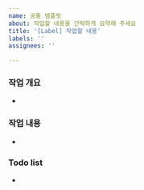 ```yaml
---
name: 공통 템플릿
about: 작업할 내용을 간략하게 요약해 주세요
title: '[Label] 작업할 내용'
labels: ''
assignees: ''

---
```


### 작업 개요
- 

### 작업 내용
- 

### Todo list
-
